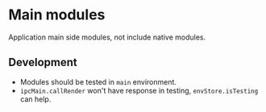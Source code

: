 # Main modules
Application main side modules, not include native modules.

## Development
* Modules should be tested in `main` environment.
* `ipcMain.callRender` won't have response in testing, `envStore.isTesting` can help.
